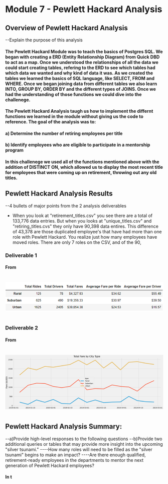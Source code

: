 # Module 7 - Pewlett Hackard Analysis

## Overview of Pewlett Hackard Analysis
--Explain the purpose of this analysis


#### The Pewlett Hackard Module was to teach the basics of Postgres SQL. We began with creating a ERD (Entity Relationship Diagram) from Quick DBD to act as a map. Once we understood the relationships of all the data we could start creating tables, refering to the ERD to see which tables had which data we wanted and why kind of data it was. As we created the tables we learned the basics of SQL language, like SELECT, FROM and WHERE. Once we began joining data from different tables we also learn INTO, GROUP BY, ORDER BY and the different types of JOINS. Once we had the understanding of those functions we could dive into the challenege.

#### The Pewlett Hackard Analysis taugh us how to implement the differnt functions we learned in the module without giving us the code to reference. The goal of the analysis was to:
#### a) Determine the number of retiring employees per title
#### b) Identify employees who are eligible to participate in a mentorship program
#### In this challenege we used all of the functions mentioned above with the addition of DISTINCT ON, which allowed us to display the most recent title for employees that were coming up on retirement, throwing out any old titles.


## Pewlett Hackard Analysis Results
--4 bullets of major points from the 2 analysis deliverables 
  * When you look at "retirement_titles.csv" you see there are a total of 133,776 data entries. But when you looks at "unique_titles.csv" and "retiring_titles.cvs" they only have 90,398 data entires. This difference of 43,378 are those duplicated employee's that have had more than one role with Pewlett Hackard. You realize just how many employees have moved roles. There are only 7 roles on the CSV, and of the 90,
### Deliverable 1
#### From 
#
![stacked_launch_outcomes](https://github.com/charlieburd/PyBer_Analysis/blob/main/analysis/pyber_summary_df.png)
#

### Deliverable 2
#### From  
#
![stacked_launch_outcomes](https://github.com/charlieburd/PyBer_Analysis/blob/main/analysis/weekly_fare_df.png)
#


## Pewlett Hackard Analysis Summary:
--a)Provide high-level responses to the following questions
--b)Provide two additional queries or tables that may provide more insight into the upcoming "silver tsunami."
----How many roles will need to be filled as the "silver tsunami" begins to make an impact?
----Are there enough qualified, retirement-ready employees in the departments to mentor the next generation of Pewlett Hackard employees?
#### In t
